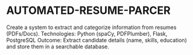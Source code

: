 # AUTOMATED-RESUME-PARCER
 Create a system to extract and categorize information from resumes (PDFs/Docs).  Technologies: Python (spaCy, PDFPlumber), Flask, PostgreSQL  Outcome: Extract candidate details (name, skills, education) and store them in a searchable database.
